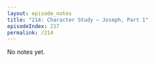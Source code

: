 ```yaml
---
layout: episode_notes
title: "214: Character Study — Joseph, Part 1"
episodeIndex: 217
permalink: /214
---
```

No notes yet.
